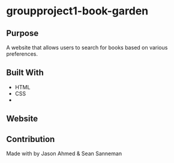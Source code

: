 # groupproject1-book-garden

## Purpose
A website that allows users to search for books based on various preferences.

## Built With
* HTML
* CSS
*

## Website

## Contribution
Made with by Jason Ahmed & Sean Sanneman
